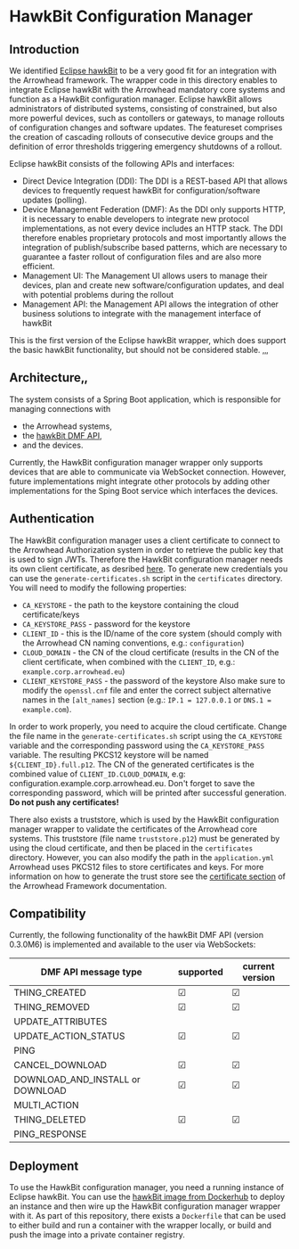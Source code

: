 # HawkBit Configuration Manager
## Introduction
We identified [Eclipse hawkBit](https://www.eclipse.org/hawkbit/) to be a very good fit for an integration with the Arrowhead framework.
The wrapper code in this directory enables to integrate Eclipse hawkBit with the Arrowhead mandatory core systems and function as a HawkBit configuration manager.
Eclipse hawkBit allows administrators of distributed systems, consisting of constrained, but also more powerful devices, such as contollers or gateways, to manage rollouts of configuration changes and software updates.
The featureset comprises the creation of cascading rollouts of consecutive device groups and the definition of error thresholds triggering emergency shutdowns of a rollout.

Eclipse hawkBit consists of the following APIs and interfaces:
- Direct Device Integration (DDI): The DDI is a REST-based API that allows devices to frequently request hawkBit for configuration/software updates (polling).
- Device Management Federation (DMF): As the DDI only supports HTTP, it is necessary to enable developers to integrate new protocol implementations, as not every device includes an HTTP stack. The DDI therefore enables proprietary protocols and most importantly allows the integration of publish/subscribe based patterns, which are necessary to guarantee a faster rollout of configuration files and are also more efficient.
- Management UI: The Management UI allows users to manage their devices, plan and create new software/configuration updates, and deal with potential problems during the rollout
- Management API: the Management API allows the integration of other business solutions to integrate with the management interface of hawkBit

This is the first version of the Eclipse hawkBit wrapper, which does support the basic hawkBit functionality, but should not be considered stable.
‚‚‚
## Architecture‚‚
The system consists of a Spring Boot application, which is responsible for managing connections with 
- the Arrowhead systems,
- the [hawkBit DMF API](https://www.eclipse.org/hawkbit/apis/dmf_api/),
- and the devices.

Currently, the HawkBit configuration manager wrapper only supports devices that are able to communicate via WebSocket connection.
However, future implementations might integrate other protocols by adding other implementations for the Sping Boot service which interfaces the devices.

## Authentication
The HawkBit configuration manager uses a client certificate to connect to the Arrowhead Authorization system in order to retrieve the public key that is used to sign JWTs.
Therefore the HawkBit configuration manager needs its own client certificate, as desribed [here](https://github.com/eclipse-arrowhead/core-java-spring#certificates).
To generate new credentials you can use the `generate-certificates.sh` script in the `certificates` directory.
You will need to modify the following properties:
- `CA_KEYSTORE` - the path to the keystore containing the cloud certificate/keys
- `CA_KEYSTORE_PASS` - password for the keystore
- `CLIENT_ID` - this is the ID/name of the core system (should comply with the Arrowhead CN naming conventions, e.g.: `configuration`)
- `CLOUD_DOMAIN` - the CN of the cloud certificate (results in the CN of the client certificate, when combined with the `CLIENT_ID`, e.g.: `example.corp.arrowhead.eu`)
- `CLIENT_KEYSTORE_PASS` - the password of the keystore
Also make sure to modify the `openssl.cnf` file and enter the correct subject alternative names in the `[alt_names]` section (e.g.: `IP.1 = 127.0.0.1` or `DNS.1 = example.com`).

In order to work properly, you need to acquire the cloud certificate.
Change the file name in the `generate-certificates.sh` script using the `CA_KEYSTORE` variable and the corresponding password using the `CA_KEYSTORE_PASS` variable.
The resulting PKCS12 keystore will be named `${CLIENT_ID}.full.p12`.
The CN of the generated certificates is the combined value of `CLIENT_ID.CLOUD_DOMAIN`, e.g: configuration.example.corp.arrowhead.eu.
Don't forget to save the corresponding password, which will be printed after successful generation.
**Do not push any certificates!**

There also exists a truststore, which is used by the HawkBit configuration manager wrapper to validate the certificates of the Arrowhead core systems.
This truststore (file name `truststore.p12`) must be generated by using the cloud certificate, and then be placed in the `certificates` directory.
However, you can also modify the path in the `application.yml`
Arrowhead uses PKCS12 files to store certificates and keys.
For more information on how to generate the trust store see the [certificate section](https://github.com/arrowhead-f/core-java-spring#certificates) of the Arrowhead Framework documentation.

## Compatibility
Currently, the following functionality of the hawkBit DMF API (version 0.3.0M6) is implemented and available to the user via WebSockets:

| DMF API message type              | supported     | current version |
| --------------------------------- | ------------- | --------------- |
| THING_CREATED                     | &#x2611;      | &#x2611;
| THING_REMOVED                     | &#x2611;      | &#x2611;
| UPDATE_ATTRIBUTES                 |               |
| UPDATE_ACTION_STATUS              | &#x2611;      | &#x2611;
| PING                              |               |
| CANCEL_DOWNLOAD                   | &#x2611;      | &#x2611;
| DOWNLOAD_AND_INSTALL or DOWNLOAD  | &#x2611;      | &#x2611;
| MULTI_ACTION                      |               |
| THING_DELETED                     | &#x2611;      | &#x2611;
| PING_RESPONSE                     |               |

## Deployment
To use the HawkBit configuration manager, you need a running instance of Eclipse hawkBit.
You can use the [hawkBit image from Dockerhub](https://hub.docker.com/r/hawkbit/hawkbit-update-server) to deploy an instance and then wire up the HawkBit configuration manager wrapper with it.
As part of this repository, there exists a `Dockerfile` that can be used to either build and run a container with the wrapper locally, or build and push the image into a private container registry.